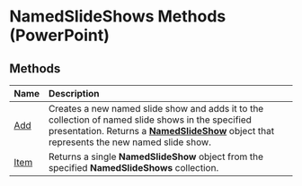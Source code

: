 
# NamedSlideShows Methods (PowerPoint)

## Methods



|**Name**|**Description**|
|:-----|:-----|
|[Add](413ea52c-95ba-8843-af72-952303328ebd.md)|Creates a new named slide show and adds it to the collection of named slide shows in the specified presentation. Returns a  **[NamedSlideShow](2f5ddeeb-ecf5-50da-99b9-b38e789fd5bb.md)** object that represents the new named slide show.|
|[Item](9bb897f1-dc2e-0e6e-18a8-bf22fb749932.md)|Returns a single  **NamedSlideShow** object from the specified **NamedSlideShows** collection.|
